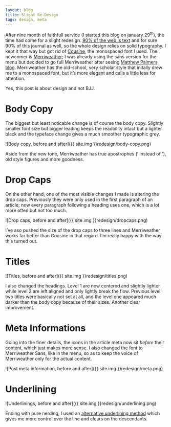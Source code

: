 ```yaml
---
layout: blog
title: Slight Re-Design
tags: design, meta
---
```

After nine month of faithfull service (I started this blog on january 29<sup>th</sup>), the time had come for a slight redesign. [90% of the web is text](http://ia.net/blog/the-web-is-all-about-typography-period/) and for sure 90% of this journal as well, so the whole design relies on solid typography. I kept it that way but got rid of [Cousine](https://www.google.com/fonts/specimen/Cousine), the monospaced font I used. The newcomer is [Merriweather](http://ebensorkin.wordpress.com/); I was already using the sans version for the menu but decided to go full Merriweather after seeing [Matthew Palmers blog](http://matthewpalmer.net/blog/). Merriweather has the old-school, very scholar style that initally drew me to a monospaced font, but it’s more elegant and calls a little less for attention.

Yes, this post is about design and not BJJ.

# Body Copy

The biggest but least noticable change is of course the body copy. Slightly smaller font size but bigger leading keeps the readbility intact but a lighter black and the typeface change gives a much smoother typographic grey.

![Body copy, before and after]({{ site.img }}redesign/body-copy.png)

Aside from the new tone, Merriweather has true apostrophes (’ instead of '), old style figures and more goodness.

# Drop Caps

On the other hand, one of the most visible changes I made is altering the drop caps. Previously they were only used in the first paragraph of an article; now every paragraph following a heading uses one, which is a lot more often but not too much.

![Drop caps, before and after]({{ site.img }}redesign/dropcaps.png)

I’ve aso pushed the size of the drop caps to three lines and Merriweather works far better than Cousine in that regard. I’m really happy with the way this turned out.

# Titles

![Titles, before and after]({{ site.img }}redesign/titles.png)

I also changed the headings. Level 1 are now centered and slightly lighter while level 2 are left aligned and only lightly break the flow. Previous level two titles were basically not set at all, and the level one appeared much darker than the body copy because of their sizes. Another clear improvement.

# Meta Informations

Going into the finer details, the icons in the article meta now sit *before* their content, which just makes more sense. I also changed the font to Merriweather Sans, like in the menu, so as to keep the voice of Merriweather only for the actual content.

![Post meta information, before and after]({{ site.img }}redesign/meta.png)

# Underlining

![Underlinings, before and after]({{ site.img }}redesign/underlining.png)

Ending with pure nerding, I used an [alternative underlining method]() which gives me more control over the line and clears on the descendants.